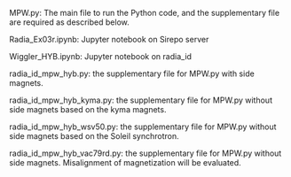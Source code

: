 MPW.py: The main file to run the Python code, and the supplementary file are required as described below.

Radia_Ex03r.ipynb: Jupyter notebook on Sirepo server

Wiggler_HYB.ipynb: Jupyter notebook on radia_id

radia_id_mpw_hyb.py: the supplementary file for MPW.py with side magnets.

radia_id_mpw_hyb_kyma.py: the supplementary file for MPW.py without side magnets based on the kyma magnets.

radia_id_mpw_hyb_wsv50.py: the supplementary file for MPW.py without side magnets based on the Soleil synchrotron.

radia_id_mpw_hyb_vac79rd.py: the supplementary file for MPW.py without side magnets. Misalignment of magnetization will be evaluated.

